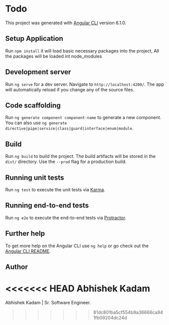 # Todo

This project was generated with [Angular CLI](https://github.com/angular/angular-cli) version 6.1.0.

## Setup Application

Run `npm install` it will load basic necessary packages into the project, All the packages will be loaded int node_modules

## Development server

Run `ng serve` for a dev server. Navigate to `http://localhost:4200/`. The app will automatically reload if you change any of the source files.

## Code scaffolding

Run `ng generate component component-name` to generate a new component. You can also use `ng generate directive|pipe|service|class|guard|interface|enum|module`.

## Build

Run `ng build` to build the project. The build artifacts will be stored in the `dist/` directory. Use the `--prod` flag for a production build.

## Running unit tests

Run `ng test` to execute the unit tests via [Karma](https://karma-runner.github.io).

## Running end-to-end tests

Run `ng e2e` to execute the end-to-end tests via [Protractor](http://www.protractortest.org/).

## Further help

To get more help on the Angular CLI use `ng help` or go check out the [Angular CLI README](https://github.com/angular/angular-cli/blob/master/README.md).

## Author 
<<<<<<< HEAD
Abhishek Kadam
=======
Abhishek Kadam 
| Sr. Software Engineer.
>>>>>>> 81dc801ba5cf554b9a36666ca941fb09204dc24d
